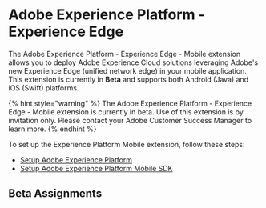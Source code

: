 # Adobe Experience Platform - Experience Edge

The Adobe Experience Platform - Experience Edge - Mobile extension allows you to deploy Adobe Experience Cloud solutions leveraging Adobe's new Experience Edge \(unified network edge\) in your mobile application. This extension is currently in **Beta** and supports both Android \(Java\) and iOS \(Swift\) platforms.

{% hint style="warning" %}
The Adobe Experience Platform - Experience Edge - Mobile extension is currently in beta. Use of this extension is by invitation only. Please contact your Adobe Customer Success Manager to learn more.
{% endhint %}

To set up the Experience Platform Mobile extension, follow these steps:

* [Setup Adobe Experience Platform](experience-platform-setup.md)
* [Setup Adobe Experience Platform Mobile SDK](set-up-the-sdk.md)

## Beta Assignments
